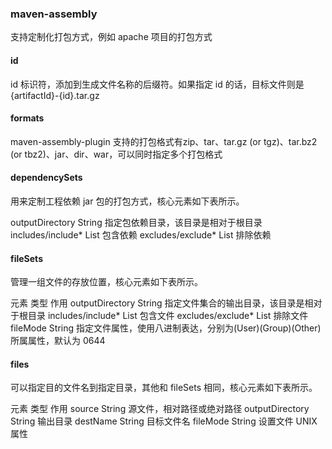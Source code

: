 ### maven-assembly

支持定制化打包方式，例如 apache 项目的打包方式

#### id

id 标识符，添加到生成文件名称的后缀符。如果指定 id 的话，目标文件则是 {artifactId}-{id}.tar.gz

#### formats

maven-assembly-plugin 支持的打包格式有zip、tar、tar.gz (or tgz)、tar.bz2 (or tbz2)、jar、dir、war，可以同时指定多个打包格式

#### dependencySets

用来定制工程依赖 jar 包的打包方式，核心元素如下表所示。

outputDirectory String 指定包依赖目录，该目录是相对于根目录
includes/include*    List<String>    包含依赖
excludes/exclude*    List<String>    排除依赖

#### fileSets

管理一组文件的存放位置，核心元素如下表所示。

元素 类型 作用
outputDirectory String 指定文件集合的输出目录，该目录是相对于根目录
includes/include*    List<String>    包含文件
excludes/exclude*    List<String>    排除文件
fileMode String 指定文件属性，使用八进制表达，分别为(User)(Group)(Other)所属属性，默认为 0644

#### files

可以指定目的文件名到指定目录，其他和 fileSets 相同，核心元素如下表所示。

元素 类型 作用
source String 源文件，相对路径或绝对路径
outputDirectory String 输出目录
destName String 目标文件名
fileMode String 设置文件 UNIX 属性
